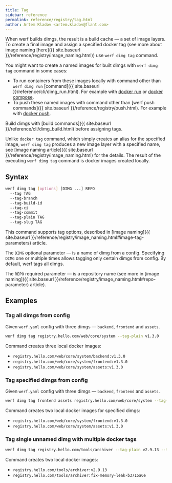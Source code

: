 ```yaml
---
title: Tag
sidebar: reference
permalink: reference/registry/tag.html
author: Artem Kladov <artem.kladov@flant.com>
---
```


When werf builds dimgs, the result is a build cache — a set of image layers. To create a final image and assign a specified docker tag (see more about image naming [here]({{ site.baseurl }}/reference/registry/image_naming.html)) use `werf dimg tag` command.

You might want to create a named images for built dimgs with `werf dimg tag` command in some cases:

* To run containers from these images locally with command other than `werf dimg run` [command]({{ site.baseurl }}/reference/cli/dimg_run.html). For example with [docker run](https://docs.docker.com/engine/reference/run/) or [docker compose](https://docs.docker.com/compose/overview).
* To push these named images with command other than [werf push commands]({{ site.baseurl }}/reference/registry/push.html). For example with [docker push](https://docs.docker.com/engine/reference/commandline/image_push/).

Build dimgs with [build commands]({{ site.baseurl }}/reference/cli/dimg_build.html) before assigning tags.

Unlike `docker tag` command, which simply creates an alias for the specified image, `werf dimg tag` produces a new image layer with a specified name, see [image naming article]({{ site.baseurl }}/reference/registry/image_naming.html) for the details. The result of the executing `werf dimg tag` command is docker images created locally.

## Syntax

```bash
werf dimg tag [options] [DIMG ...] REPO
  --tag TAG
  --tag-branch
  --tag-build-id
  --tag-ci
  --tag-commit
  --tag-plain TAG
  --tag-slug TAG
```

This command supports tag options, described in [image naming]({{ site.baseurl }}/reference/registry/image_naming.html#image-tag-parameters) article.

The `DIMG` optional parameter — is a name of dimg from a config. Specifying `DIMG` one or multiple times allows tagging only certain dimgs from config. By default, werf tags all dimgs.

The `REPO` required parameter — is a repository name (see more in [image naming]({{ site.baseurl }}/reference/registry/image_naming.html#repo-parameter) article).

## Examples

### Tag all dimgs from config

Given `werf.yaml` config with three dimgs — `backend`, `frontend` and `assets`.

```bash
werf dimg tag registry.hello.com/web/core/system --tag-plain v1.3.0
```

Command creates three local docker images:

* `registry.hello.com/web/core/system/backend:v1.3.0`
* `registry.hello.com/web/core/system/frontend:v1.3.0`
* `registry.hello.com/web/core/system/assets:v1.3.0`

### Tag specified dimgs from config

Given `werf.yaml` config with three dimgs — `backend`, `frontend` and `assets`.

```bash
werf dimg tag frontend assets registry.hello.com/web/core/system --tag-plain v1.3.0
```

Command creates two local docker images for specified dimgs:

* `registry.hello.com/web/core/system/frontend:v1.3.0`
* `registry.hello.com/web/core/system/assets:v1.3.0`

### Tag single unnamed dimg with multiple docker tags

```bash
werf dimg tag registry.hello.com/tools/archiver --tag-plain v2.9.13 --tag fix/memory-leak
```

Command creates two local docker images:

* `registry.hello.com/tools/archiver:v2.9.13`
* `registry.hello.com/tools/archiver:fix-memory-leak-b3715a6e`
